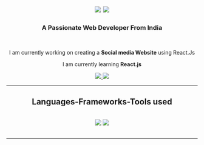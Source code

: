 

<h1 align="center">
  <img src="https://readme-typing-svg.herokuapp.com/?font=Righteous&size=35&center=true&vCenter=true&width=500&height=70&duration=4000&lines=Hi+There!" />
<img src="https://readme-typing-svg.herokuapp.com/?font=Righteous&size=35&center=true&vCenter=true&width=500&height=70&duration=3000&lines=I'm+Gaurav+Singh+Chauhan!" />
</h1>

<h3 align="center">A Passionate Web Developer From India</h3>

<br/>

<div align="center">
 
 I am currently working on creating a **Social media Website** using React.Js
 
 I am currently learning **React.js**
 </div>
 
<div align="center"> 
  <a href="mailto:gkumarc121@gmail.com">
    <img src="https://img.shields.io/badge/Gmail-333333?style=for-the-badge&logo=gmail&logoColor=red" />
  </a>
  <a href="[https://www.linkedin.com/in/gaurav-singh-chauhan-18102a2b8?utm_source=share&utm_campaign=share_via&utm_content=profile&utm_medium=android_app]" target="_blank">
    <img src="https://img.shields.io/badge/LinkedIn-0077B5?style=for-the-badge&logo=linkedin&logoColor=white" target="_blank" />
  </a>
</div>

 <hr/>
 
<h2 align="center">Languages-Frameworks-Tools used</h2>
<br/>
<div align="center">
    <img src="https://skillicons.dev/icons?i=html,css,javascript,react,tailwind,nodejs,express,php" />
    <img src="https://skillicons.dev/icons?i=c,mongodb,mysql,git,github,vscode" /><br>
</div>

<br/>
<hr/>
